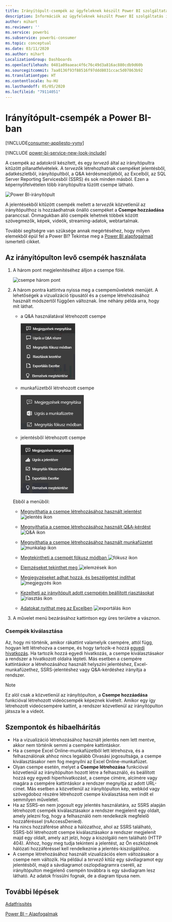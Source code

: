 ```yaml
---
title: Irányítópult-csempék az ügyfeleknek készült Power BI szolgáltatásban
description: Információk az ügyfeleknek készült Power BI szolgáltatás irányítópult-csempéiről. Ide tartoznak az SQL Server Reporting Services-ből (SSRS-ből) létrehozott csempék is.
author: mihart
ms.reviewer: ''
ms.service: powerbi
ms.subservice: powerbi-consumer
ms.topic: conceptual
ms.date: 03/11/2020
ms.author: mihart
LocalizationGroup: Dashboards
ms.openlocfilehash: 0481a09aaeac4f6c76c49d3a816ac880cdb9d60b
ms.sourcegitcommit: 7aa0136f93f88516f97ddd8031ccac5d07863b92
ms.translationtype: HT
ms.contentlocale: hu-HU
ms.lasthandoff: 05/05/2020
ms.locfileid: "79114051"
---
```

# <a name="dashboard-tiles-in-power-bi"></a>Irányítópult-csempék a Power BI-ban

[!INCLUDE[consumer-appliesto-yyny](../includes/consumer-appliesto-ynny.md)]

[!INCLUDE [power-bi-service-new-look-include](../includes/power-bi-service-new-look-include.md)]

A csempék az adatokról készített, és egy *tervező* által az irányítópultra kitűzött pillanatfelvételek. A *tervezők* létrehozhatnak csempéket jelentésből, adatkészletből, irányítópultból, a Q&A kérdésmezőjéből, az Excelből, az SQL Server Reporting Servicesből (SSRS) és sok minden másból.  Ezen a képernyőfelvételen több irányítópultra tűzött csempe látható.

![Power BI-irányítópult](./media/end-user-tiles/power-bi-dash.png)


A jelentésekből kitűzött csempék mellett a *tervezők* közvetlenül az irányítópulthoz is hozzáadhatnak önálló csempéket a **Csempe hozzáadása** paranccsal. Önmagukban álló csempék lehetnek többek között szövegmezők, képek, videók, streaming-adatok, webtartalmak.

További segítségre van szüksége annak megértéséhez, hogy milyen elemekből épül fel a Power BI?  Tekintse meg a [Power BI alapfogalmait](end-user-basic-concepts.md) ismertető cikket.


## <a name="interacting-with-tiles-on-a-dashboard"></a>Az irányítópulton levő csempék használata

1. A három pont megjelenítéséhez álljon a csempe fölé.
   
    ![csempe három pont](./media/end-user-tiles/ellipses_new.png)
2. A három pontra kattintva nyissa meg a csempeműveletek menüjét. A lehetőségek a vizualizáció típusától és a csempe létrehozásához használt módszertől függően változnak. Íme néhány példa arra, hogy mit láthat.

    - a Q&A használatával létrehozott csempe
   
        ![három pont ikon](./media/end-user-tiles/power-bi-options-1.png)

    - munkafüzetből létrehozott csempe
   
        ![három pont ikon](./media/end-user-tiles/power-bi-options-2.png)

    - jelentésből létrehozott csempe
   
        ![három pont ikon](./media/end-user-tiles/power-bi-options-3.png)
   
    Ebből a menüből:
   
   * [Megnyithatja a csempe létrehozásához használt jelentést](end-user-reports.md) ![jelentés ikon](./media/end-user-tiles/chart-icon.jpg)  
   
   * [Megnyithatja a csempe létrehozásához használt Q&A-kérdést ](end-user-reports.md) ![Q&A ikon](./media/end-user-tiles/qna-icon.png)  
   

   * [Megnyithatja a csempe létrehozásához használt munkafüzetet ](end-user-reports.md) ![munkalap ikon](./media/end-user-tiles/power-bi-open-worksheet.png)  
   * [Megtekintheti a csempét fókusz módban ](end-user-focus.md) ![fókusz ikon](./media/end-user-tiles/fullscreen-icon.jpg)  
   * [Elemzéseket tekinthet meg ](end-user-insights.md) ![elemzések ikon](./media/end-user-tiles/power-bi-insights.png)
   * [Megjegyzéseket adhat hozzá, és beszélgetést indíthat](end-user-comment.md)  ![megjegyzés ikon](./media/end-user-tiles/comment-icons.png)
   * [Kezelheti az irányítópult adott csempéjén beállított riasztásokat](end-user-alerts.md)  ![riasztás ikon](./media/end-user-tiles/power-bi-alert-icon.png)
   * [Adatokat nyithat meg az Excelben](end-user-export.md)  ![exportálás ikon](./media/end-user-tiles/power-bi-export-icon.png)


3. A művelet menü bezárásához kattintson egy üres területre a vásznon.

### <a name="select-click-a-tile"></a>Csempék kiválasztása
Az, hogy mi történik, amikor rákattint valamelyik csempére, attól függ, hogyan lett létrehozva a csempe, és hogy tartozik-e hozzá [egyedi hivatkozás](../service-dashboard-edit-tile.md). Ha tartozik hozzá egyedi hivatkozás, a csempe kiválasztásakor a rendszer a hivatkozott oldalra lépteti. Más esetben a csempére kattintáskor a létrehozásához használt helyszíni jelentéshez, Excel-munkafüzethez, SSRS-jelentéshez vagy Q&A-kérdéshez irányítja a rendszer.

> [!NOTE]
> Ez alól csak a közvetlenül az irányítópulton, a **Csempe hozzáadása** funkcióval létrehozott videócsempék képeznek kivételt. Amikor egy így létrehozott videócsempére kattint, a rendszer közvetlenül az irányítópulton játssza le a videót.   
> 
> 

## <a name="considerations-and-troubleshooting"></a>Szempontok és hibaelhárítás
* Ha a vizualizáció létrehozásához használt jelentés nem lett mentve, akkor nem történik semmi a csempére kattintáskor.
* Ha a csempe Excel Online-munkafüzetből lett létrehozva, és a felhasználónak ahhoz nincs legalább Olvasási jogosultsága, a csempe kiválasztásakor nem fog megnyílni az Excel Online-munkafüzet.
* Olyan csempe esetén, melyet a **Csempe létrehozása** funkcióval közvetlenül az irányítópulton hozott létre a felhasználó, és beállított hozzá egy egyedi hiperhivatkozást, a csempe címére, alcímére vagy magára a csempére kattintáskor a rendszer megnyitja az adott URL-címet.  Más esetben a közvetlenül az irányítópulton kép, webkód vagy szövegdoboz részére létrehozott csempe kiválasztása nem indít el semmilyen műveletet.
* Ha az SSRS-en nem jogosult egy jelentés használatára, az SSRS alapján létrehozott csempék kiválasztásakor a rendszer megjelenít egy oldalt, amely jelezni fog, hogy a felhasználó nem rendelkezik megfelelő hozzáféréssel (rsAccessDenied).
* Ha nincs hozzáférése ahhoz a hálózathoz, ahol az SSRS található, SSRS-ből létrehozott csempe kiválasztásakor a rendszer megjelenít majd egy oldalt, amely azt jelzi, hogy a kiszolgáló nem található (HTTP 404). Ahhoz, hogy meg tudja tekinteni a jelentést, az Ön eszközének hálózati hozzáféréssel kell rendelkeznie a jelentés-kiszolgálóhoz.
* A csempe létrehozásához használt vizualizációs elem változásakor a csempe nem változik.  Ha például a *tervező* kitűz egy sávdiagramot egy jelentésből, majd a sávdiagramot oszlopdiagramra cseréli, az irányítópulton megjelenő csempén továbbra is egy sávdiagram lesz látható. Az adatok frissülni fognak, de a diagram típusa nem.

## <a name="next-steps"></a>További lépések
[Adatfrissítés](../refresh-data.md)

[Power BI – Alapfogalmak](end-user-basic-concepts.md)
